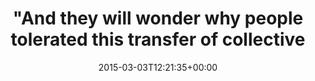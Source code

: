 ---
retweeted: false
source: <a href="http://twitter.com" rel="nofollow">Twitter Web Client</a>
entities:
  hashtags: []
  symbols: []
  user_mentions: []
  urls:
  - url: http://t.co/YyGDv0xdE0
    expanded_url: http://gu.com/p/464ek/stw
    display_url: gu.com/p/464ek/stw
    indices:
    - '110'
    - '132'
display_text_range:
- '0'
- '132'
favorite_count: '0'
id_str: '572733555022954497'
truncated: false
retweet_count: '1'
id: '572733555022954497'
possibly_sensitive: false
created_at: Tue Mar 03 12:21:35 +0000 2015
favorited: false
full_text: '"And they will wonder why people tolerated this transfer of collective
  wealth from taxpayers to shareholders"'
lang: en
quote_url: http://gu.com/p/464ek/stw
tags:
- pesos/twitter
date: '2015-03-03T12:21:35+00:00'
src: https://twitter.com/bascht/status/572733555022954497
original_url: https://twitter.com/bascht/status/572733555022954497
type: twitter_tweet
text: '"And they will wonder why people tolerated this transfer of collective wealth
  from taxpayers to shareholders"'
title: "\"And they will wonder why people tolerated this transfer of collective "

---